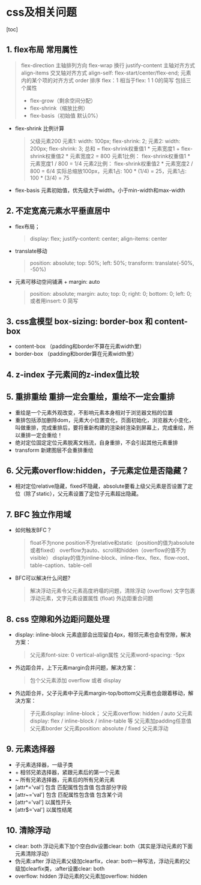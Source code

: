 # css及相关问题

[toc]

## 1. flex布局 常用属性
> flex-direction 主轴排列方向
> flex-wrap 换行 
> justify-content 主轴对齐方式
> align-items  交叉轴对齐方式
> align-self: flex-start/center/flex-end; 元素内的某个项的对齐方式
> order 排序
> flex：1 相当于flex: 1 1 0的简写 包括三个属性 
  > * flex-grow（剩余空间分配）
  > * flex-shrink（缩放比例）
  > * flex-basis（初始值 默认0%）
  * flex-shrink 比例计算
    > 父级元素200
    > 元素1: width: 100px; flex-shrink: 2;
    > 元素2: width: 200px; flex-shrink: 3;
    > 总和 = flex-shrink权重值1 * 元素宽度1 + flex-shrink权重值2 * 元素宽度2 = 800
    > 元素1比例： flex-shrink权重值1 * 元素宽度1 / 800 = 1/4
    > 元素2比例： flex-shrink权重值2 * 元素宽度2 / 800 = 6/4
    > 实际总缩放100px，元素1占: 100 * (1/4) = 25，元素1占: 100 * (3/4) = 75

  * flex-basis 元素初始值，优先级大于width。小于min-width和max-width
  
## 2. 不定宽高元素水平垂直居中
  * flex布局；
    > display: flex; justify-content: center; align-items: center
  * translate移动
    > position: absolute; top: 50%; left: 50%; transform: translate(-50%, -50%)
  * 元素可移动空间铺满 + margin: auto
    > position: absolute; margin: auto; top: 0; right: 0; bottom: 0; left: 0; 或者用insert: 0 简写

## 3. css盒模型 box-sizing: border-box 和 content-box
  * content-box  （padding和border不算在元素width里）
  * border-box   （padding和border算在元素width里）

## 4. z-index 子元素间的z-index值比较

## 5. 重排重绘 重排一定会重绘，重绘不一定会重排
  * 重绘是一个元素外观改变，不影响元素本身相对于浏览器文档的位置
  * 重排包括添加删除dom，元素大小位置变化，页面初始化，浏览器大小变化，叫做重排，完成重排后，要将重新构建的渲染树渲染到屏幕上，完成重绘，所以重排一定会重绘！
  * 绝对定位固定定位元素脱离文档流，自身重排，不会引起其他元素重排
  * transform 新建图层不会重排重绘

## 6. 父元素overflow:hidden，子元素定位是否隐藏？
  * 相对定位relative隐藏，fixed不隐藏，absolute要看上级父元素是否设置了定位（除了static），父元素设置了定位子元素超出隐藏。

## 7. BFC 独立作用域
  * 如何触发BFC？
    > float不为none
    > position不为relative和static（position的值为absolute或者fixed）
    > overflow为auto、scroll和hidden（overflow的值不为visible）
    > display的值为inline-block、inline-flex、flex、flow-root、table-caption、table-cell

  * BFC可以解决什么问题?
    > 解决浮动元素令父元素高度坍塌的问题，清除浮动 (overflow)
    > 文字包裹浮动元素，文字元素设置属性 (float)
    > 外边距重合问题

## 8. css 空隙和外边距问题处理
  * display: inline-block 元素底部会出现留白4px，相邻元素也会有空隙，解决方案：
    > 父元素font-size: 0
    > vertical-align属性
    > 父元素word-spacing: -5px

  * 外边距合并，上下元素margin合并问题，解决方案：
    > 包个父元素添加 overflow 或者 display

  * 外边距合并，父子元素中子元素margin-top/bottom父元素也会跟着移动，解决方案：
    > 子元素display: inline-block；
    > 父元素overflow: hidden / auto
    > 父元素display: flex / inline-block / inline-table 等
    > 父元素加padding任意值
    > 父元素border
    > 父元素position: absolute / fixed
    > 父元素浮动

## 9. 元素选择器
  * 子元素选择器，一级子类
  * \+ 相邻兄弟选择器，紧跟元素后的第一个元素
  * ~ 所有兄弟选择器，元素后的所有兄弟元素
  * [attr*='val'] 包含   匹配属性包含值 包含部分字段
  * [attr~='val'] 包含   匹配属性包含值 包含某个词
  * [attr^='val'] 以属性开头
  * [attr$='val'] 以属性结尾

## 10. 清除浮动
  * clear: both 浮动元素下加个空白div设置clear: both（其实是浮动元素的下面元素清除浮动）
  * 伪元素:after 浮动元素父级加clearfix，clear: both一种写法，浮动元素的父级加clearfix类，:after设置clear: both
  * overflow: hidden 浮动元素的父元素加overflow: hidden